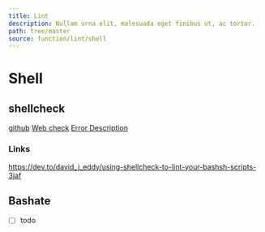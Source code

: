 ```yaml
---
title: Lint
description: Nullam urna elit, malesuada eget finibus ut, ac tortor.
path: tree/master
source: function/lint/shell
---
```


# Shell

## shellcheck

[github](https://github.com/koalaman/shellcheck)
[Web check](https://www.shellcheck.net/)
[Error Description](https://github.com/koalaman/shellcheck/wiki/Checks)

### Links
<https://dev.to/david_j_eddy/using-shellcheck-to-lint-your-bashsh-scripts-3jaf>

## Bashate

- [ ] todo
